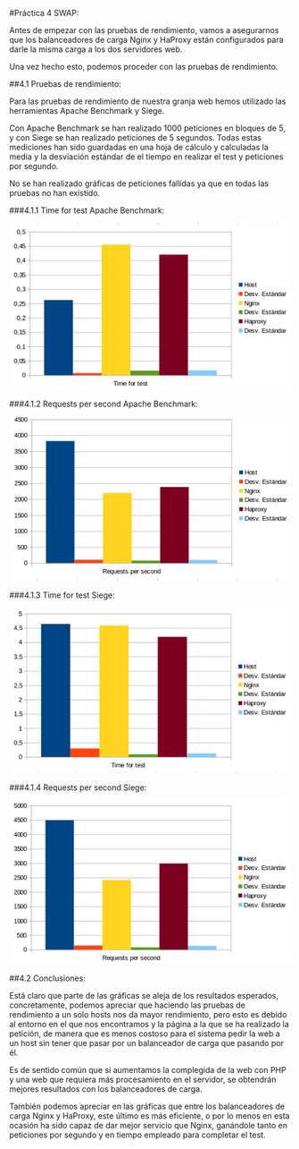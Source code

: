 #Práctica 4 SWAP:

Antes de empezar con las pruebas de rendimiento, vamos a asegurarnos que los balanceadores de carga Nginx y HaProxy están configurados para darle la misma carga a los dos servidores web.

Una vez hecho esto, podemos proceder con las pruebas de rendimiento.

##4.1 Pruebas de rendimiento:

Para las pruebas de rendimiento de nuestra granja web hemos utilizado las herramientas Apache Benchmark y Siege.

Con Apache Benchmark se han realizado 1000 peticiones en bloques de 5, y con Siege se han realizado peticiones de 5 segundos.
Todas estas mediciones han sido guardadas en una hoja de cálculo y calculadas la media y la desviación estándar de el tiempo en realizar el test y peticiones por segundo.

No se han realizado gráficas de peticiones fallidas ya que en todas las pruebas no han existido.

###4.1.1 Time for test Apache Benchmark:

<img src="imagenes/ABTimeForTest.png">

###4.1.2 Requests per second Apache Benchmark:

<img src="imagenes/ABRequestsPerSecond.png">

###4.1.3 Time for test Siege:

<img src="imagenes/SiegeTimeForTest.png">

###4.1.4 Requests per second Siege:

<img src="imagenes/SiegeRequestPerSecond.png">

##4.2 Conclusiones:

Está claro que parte de las gráficas se aleja de los resultados esperados, concretamente, podemos apreciar que haciendo las pruebas de rendimiento a un solo hosts nos da mayor rendimiento, pero esto es debido al entorno en el que nos encontramos y la página a la que se ha realizado la petición, de manera que es menos costoso para el sistema pedir la web a un host sin tener que pasar por un balanceador de carga que pasando por él.

Es de sentido común que si aumentamos la complegida de la web con PHP y una web que requiera más procesamiento en el servidor, se obtendrán mejores resultados con los balanceadores de carga.

También podemos apreciar en las gráficas que entre los balanceadores de carga Nginx y HaProxy, este último es más eficiente, o por lo menos en esta ocasión ha sido capaz de dar mejor servicio que Nginx, ganándole tanto en peticiones por segundo y en tiempo empleado para completar el test.

